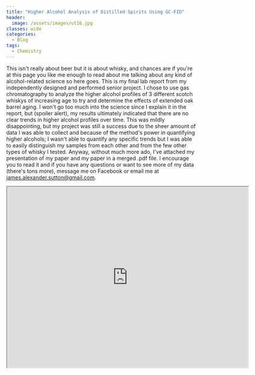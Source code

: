 ```yaml
---
title: "Higher Alcohol Analysis of Distilled Spirits Using GC-FID"
header:
  image: /assets/images/ut16.jpg
classes: wide
categories:
  - Blog
tags:
  - Chemistry
---
```


This isn't really about beer but it is about whisky, and chances are if you're at this page you like me enough to read about me talking about any kind of alcohol-related science so here goes. This is my final lab report from my independently designed and performed senior project. I chose to use gas chromatography to analyze the higher alcohol profiles of 3 different scotch whiskys of increasing age to try and determine the effects of extended oak barrel aging. I won't go too much into the science since I explain it in the report, but (spoiler alert), my results ultimately indicated that there are no clear trends in higher alcohol profiles over time. This was mildly disappointing, but my project was still a success due to the sheer amount of data I was able to collect and because of the method's power in quantifying higher alcohols; I wasn't able to quantify any specific trends but I was able to easily distinguish my samples from each other and from the few other types of whisky I tested. Anyway, without much more ado, I've attached my presentation of my paper and my paper in a merged .pdf file. I encourage you to read it and if you have any questions or want to see more of my data (there's tons more), message me on Facebook or email me at james.alexander.sutton@gmail.com.

<iframe src="https://drive.google.com/file/d/0B9Nr7vV6mx9-SjI3WmZITFBFWEk/preview" width="640" height="480"></iframe>